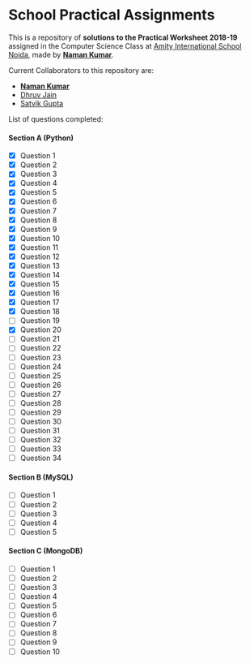 # School Practical Assignments
This is a repository of **solutions to the Practical Worksheet 2018-19** assigned in the Computer Science Class at [Amity International School Noida](http://www.amity.edu/ais/noida/), made by [**Naman Kumar**](http://github.com/namancode).

Current Collaborators to this repository are:
* [**Naman Kumar**](http://github.com/namancode)
* [Dhruv Jain](http://github.com/arcanemagic)
* [Satvik Gupta](http://github.com/satvikg2002)

List of questions completed:
#### Section A (Python)
- [x] Question 1
- [x] Question 2
- [x] Question 3
- [x] Question 4
- [x] Question 5
- [x] Question 6
- [x] Question 7
- [x] Question 8
- [x] Question 9
- [x] Question 10
- [x] Question 11
- [x] Question 12
- [x] Question 13
- [x] Question 14
- [x] Question 15
- [x] Question 16
- [x] Question 17
- [x] Question 18
- [ ] Question 19
- [x] Question 20
- [ ] Question 21
- [ ] Question 22
- [ ] Question 23
- [ ] Question 24
- [ ] Question 25
- [ ] Question 26
- [ ] Question 27
- [ ] Question 28
- [ ] Question 29
- [ ] Question 30
- [ ] Question 31
- [ ] Question 32
- [ ] Question 33
- [ ] Question 34

#### Section B (MySQL)
- [ ] Question 1
- [ ] Question 2
- [ ] Question 3
- [ ] Question 4
- [ ] Question 5

#### Section C (MongoDB)
- [ ] Question 1
- [ ] Question 2
- [ ] Question 3
- [ ] Question 4
- [ ] Question 5
- [ ] Question 6
- [ ] Question 7
- [ ] Question 8
- [ ] Question 9
- [ ] Question 10
